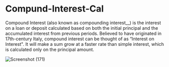 # Compund-Interest-Cal

Compound Interest (also known as compounding interest__) is the interest on a loan or deposit calculated based on both the initial principal and the accumulated interest from previous periods. Believed to have originated in 17th-century Italy, compound interest can be thought of as “Interest on Interest". It will make a sum grow at a faster rate than simple interest, which is calculated only on the  principal amount.


![Screenshot (171)](https://user-images.githubusercontent.com/90108144/190895255-2f357fc0-01ed-4bbf-bb12-28ffdace82b3.png)
